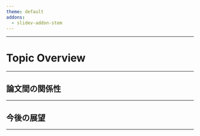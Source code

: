 ```yaml
---
theme: default
addons:
  - slidev-addon-stem
---
```


<Toc maxDepth="1" listClass="text-xs"/>

---

# Topic Overview

<!--
ここに内容を追加
-->

---

## 論文間の関係性

<!--
ここに内容を追加
-->

---

## 今後の展望

<!--
ここに内容を追加
-->

---


<!--
以下トピック内のpapers.mdをsrcでインポート
-->
